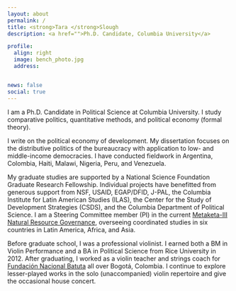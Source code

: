 ```yaml
---
layout: about
permalink: /
title: <strong>Tara </strong>Slough
description: <a href="">Ph.D. Candidate, Columbia University</a>

profile:
  align: right
  image: bench_photo.jpg
  address:


news: false
social: true
---
```


I am a Ph.D. Candidate in Political Science at Columbia University. I study comparative politics, quantitative methods, and political economy (formal theory).

I write on the political economy of development. My dissertation focuses on the distributive politics of the bureaucracy with application to low- and middle-income democracies. I have conducted fieldwork in Argentina, Colombia, Haiti, Malawi, Nigeria, Peru, and Venezuela.

My graduate studies are supported by a National Science Foundation Graduate Research Fellowship. Individual projects have benefitted from generous support from NSF, USAID, EGAP/DFID, J-PAL, the Columbia Institute for Latin American Studies (ILAS), the Center for the Study of Development Strategies (CSDS), and the Columbia Department of Political Science. I am a Steering Committee member (PI) in the current [Metaketa-III Natural Resource Governance](http://egap.org/metaketa/metaketa-iii-natural-resource-governance), overseeing coordinated studies in six countries in Latin America, Africa, and Asia.

Before graduate school, I was a professional violinist. I earned both a BM in Violin Performance and a BA in Political Science from Rice University in 2012. After graduating, I worked as a violin teacher and strings coach for [Fundación Nacional Batuta](https://www.fundacionbatuta.org/) all over Bogotá, Colombia. I continue to explore lesser-played works in the solo (unaccompanied) violin repertoire and give the occasional house concert.
